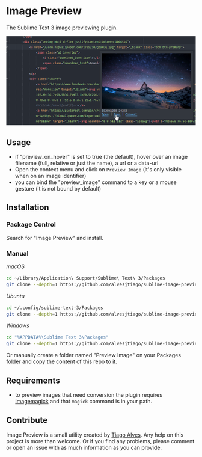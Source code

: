 # Image Preview

The Sublime Text 3 image previewing plugin.

![Screenshot of Image Preview, a plugin for Sublime Text 3 by @alvesjtiago](screenshot.png)

## Usage

- if "preview_on_hover" is set to true (the default), hover over an image filename (full, relative or just the name), a url or a data-url
- Open the context menu and click on `Preview Image` (it's only visible when on an image identifier)
- you can bind the "preview_image" command to a key or a mouse gesture (it is not bound by default)

## Installation

### Package Control

Search for "Image Preview" and install.

### Manual

_macOS_
```sh
cd ~/Library/Application\ Support/Sublime\ Text\ 3/Packages
git clone --depth=1 https://github.com/alvesjtiago/sublime-image-preview.git
```

_Ubuntu_
```sh
cd ~/.config/sublime-text-3/Packages
git clone --depth=1 https://github.com/alvesjtiago/sublime-image-preview.git
```

_Windows_
```sh
cd "%APPDATA%\Sublime Text 3\Packages"
git clone --depth=1 https://github.com/alvesjtiago/sublime-image-preview.git
```

Or manually create a folder named "Preview Image" on your Packages folder and copy the content of this repo to it.

## Requirements

- to preview images that need conversion the plugin requires [Imagemagick](https://www.imagemagick.org/script/download.php) and that `magick` command is in your path.


## Contribute

Image Preview is a small utility created by [Tiago Alves](https://twitter.com/alvesjtiago).
Any help on this project is more than welcome. Or if you find any problems, please comment or open an issue with as much information as you can provide.
